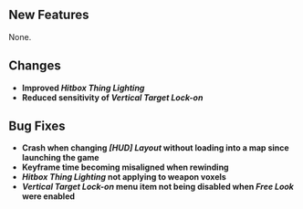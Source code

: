 ## New Features

None.

## Changes

- **Improved _Hitbox Thing Lighting_**
- **Reduced sensitivity of _Vertical Target Lock-on_**

## Bug Fixes

- **Crash when changing _[HUD] Layout_ without loading into a map since launching the game**
- **Keyframe time becoming misaligned when rewinding**
- **_Hitbox Thing Lighting_ not applying to weapon voxels**
- **_Vertical Target Lock-on_ menu item not being disabled when _Free Look_ were enabled**
